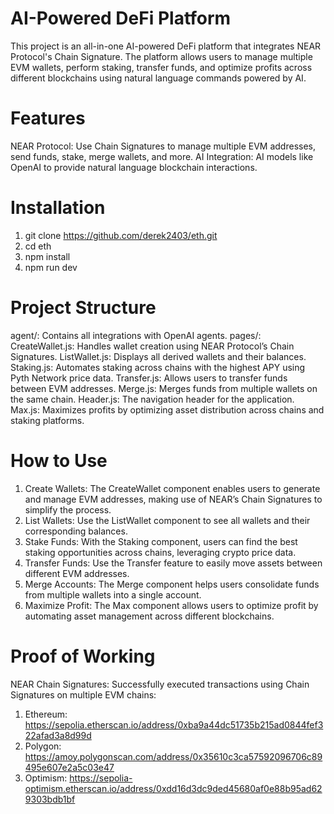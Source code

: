 # AI-Powered DeFi Platform
This project is an all-in-one AI-powered DeFi platform that integrates NEAR Protocol's Chain Signature. The platform allows users to manage multiple EVM wallets, perform staking, transfer funds, and optimize profits across different blockchains using natural language commands powered by AI.

# Features
NEAR Protocol: Use Chain Signatures to manage multiple EVM addresses, send funds, stake, merge wallets, and more.
AI Integration: AI models like OpenAI to provide natural language blockchain interactions.


# Installation
1. git clone https://github.com/derek2403/eth.git
2. cd eth
3. npm install
4. npm run dev

# Project Structure
agent/: Contains all integrations with OpenAI agents.
pages/:
CreateWallet.js: Handles wallet creation using NEAR Protocol’s Chain Signatures.
ListWallet.js: Displays all derived wallets and their balances.
Staking.js: Automates staking across chains with the highest APY using Pyth Network price data.
Transfer.js: Allows users to transfer funds between EVM addresses.
Merge.js: Merges funds from multiple wallets on the same chain.
Header.js: The navigation header for the application.
Max.js: Maximizes profits by optimizing asset distribution across chains and staking platforms.

# How to Use
1. Create Wallets: The CreateWallet component enables users to generate and manage EVM addresses, making use of NEAR’s Chain Signatures to simplify the process.
2. List Wallets: Use the ListWallet component to see all wallets and their corresponding balances.
3. Stake Funds: With the Staking component, users can find the best staking opportunities across chains, leveraging crypto price data.
4. Transfer Funds: Use the Transfer feature to easily move assets between different EVM addresses.
5. Merge Accounts: The Merge component helps users consolidate funds from multiple wallets into a single account.
6. Maximize Profit: The Max component allows users to optimize profit by automating asset management across different blockchains.

# Proof of Working
NEAR Chain Signatures: Successfully executed transactions using Chain Signatures on multiple EVM chains:
1. Ethereum: https://sepolia.etherscan.io/address/0xba9a44dc51735b215ad0844fef322afad3a8d99d
2. Polygon: https://amoy.polygonscan.com/address/0x35610c3ca57592096706c89495e607e2a5c03e47
3. Optimism: https://sepolia-optimism.etherscan.io/address/0xdd16d3dc9ded45680af0e88b95ad629303bdb1bf

